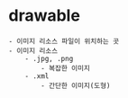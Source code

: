 # drawable
    - 이미지 리소스 파일이 위치하는 곳
    - 이미지 리소스
        - .jpg, .png
            - 복잡한 이미지
        - .xml
            - 간단한 이미지(도형)